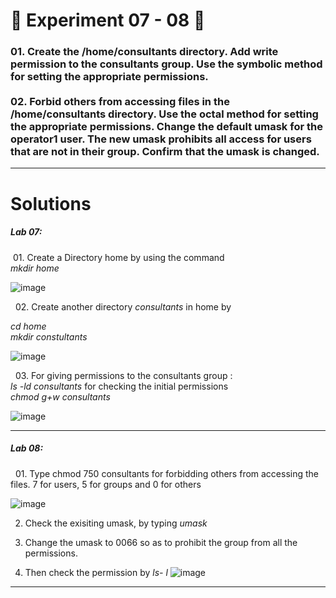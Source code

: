 <h1>
  🚀 Experiment 07 - 08 🚀
</h1>

<h3>
01. Create the /home/consultants directory. Add write permission to the consultants group. Use the symbolic method for setting the appropriate permissions. 
  <br><br>
02. Forbid others from accessing files in the /home/consultants directory. Use the octal method for setting the appropriate permissions. Change the default umask for the operator1 user. The new umask prohibits all access for users that are not in their
group. Confirm that the umask is changed.
</h3>

<hr>

<h1> Solutions </h1>

<h5>
  Lab 07:
</h5>
&nbsp;01. Create a Directory home by using the command <br><i>mkdir home</i>

![image](https://github.com/user-attachments/assets/008c648e-4afb-45c8-8889-3b0c19c62fa7)

&nbsp; 02. Create another directory <i>consultants</i> in home by
<p> <i> cd home <br> mkdir constultants </i> </p>

![image](https://github.com/user-attachments/assets/b5df9d8b-c564-4b0f-a0eb-28269225f478)

&nbsp; 03. For giving permissions to the consultants group : 
<br> <i> ls -ld consultants </i> for checking the initial permissions
<br> <i> chmod g+w consultants </i>

![image](https://github.com/user-attachments/assets/87e60c2e-8b03-43f4-b7de-e4f80aada7e5)


<hr>

<h5>
  Lab 08: 
</h5>

&nbsp; 01. Type chmod 750 consultants for forbidding others from accessing the files. 7 for users, 5 for groups and 0 for others

![image](https://github.com/user-attachments/assets/e4dd157a-71cd-452c-b7e6-91f8256fbba3)

02. Check the exisiting umask, by typing <i>umask</i>

03. Change the umask to 0066 so as to prohibit the group from all the permissions.
04. Then check the permission by <i>ls- l</i> 
![image](https://github.com/user-attachments/assets/532224ea-4eab-4b4f-bf85-efbd5568d8d7)

<hr>


